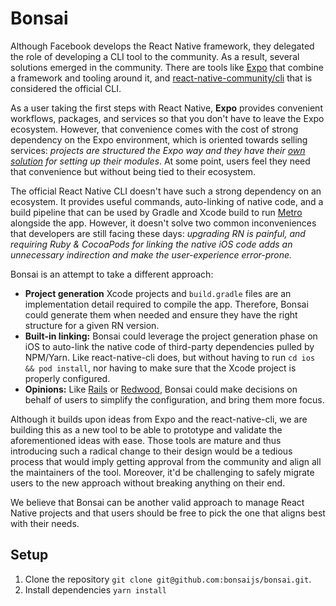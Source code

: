 # Bonsai

Although Facebook develops the React Native framework, they delegated the role of developing a CLI tool to the community. As a result, several solutions emerged in the community. There are tools like [Expo](https://docs.expo.io/) that combine a framework and tooling around it, and [react-native-community/cli](https://github.com/react-native-community/cli) that is considered the official CLI.

As a user taking the first steps with React Native, **Expo** provides convenient workflows, packages, and services so that you don't have to leave the Expo ecosystem. However, that convenience comes with the cost of strong dependency on the Expo environment, which is oriented towards selling services: _projects are structured the Expo way and they have their [own solution](https://docs.expo.io/bare/installing-unimodules/) for setting up their modules_. At some point, users feel they need that convenience but without being tied to their ecosystem.

The official React Native CLI doesn't have such a strong dependency on an ecosystem. It provides useful commands, auto-linking of native code, and a build pipeline that can be used by Gradle and Xcode build to run [Metro](https://facebook.github.io/metro/) alongside the app. However, it doesn't solve two common inconveniences that developers are still facing these days: _upgrading RN is painful, and requiring Ruby & CocoaPods for linking the native iOS code adds an unnecessary indirection and make the user-experience error-prone._

Bonsai is an attempt to take a different approach:

- **Project generation** Xcode projects and `build.gradle` files are an implementation detail required to compile the app. Therefore, Bonsai could generate them when needed and ensure they have the right structure for a given RN version.
- **Built-in linking:** Bonsai could leverage the project generation phase on iOS to auto-link the native code of third-party dependencies pulled by NPM/Yarn. Like react-native-cli does, but without having to run `cd ios && pod install`, nor having to make sure that the Xcode project is properly configured.
- **Opinions:** Like [Rails](https://rubyonrails.org/) or [Redwood](https://redwoodjs.com/), Bonsai could make decisions on behalf of users to simplify the configuration, and bring them more focus.

Although it builds upon ideas from Expo and the react-native-cli, we are building this as a new tool to be able to prototype and validate the aforementioned ideas with ease. Those tools are mature and thus introducing such a radical change to their design would be a tedious process that would imply getting approval from the community and align all the maintainers of the tool. Moreover, it'd be challenging to safely migrate users to the new approach without breaking anything on their end.

We believe that Bonsai can be another valid approach to manage React Native projects and that users should be free to pick the one that aligns best with their needs.

## Setup

1. Clone the repository `git clone git@github.com:bonsaijs/bonsai.git`.
2. Install dependencies `yarn install`
